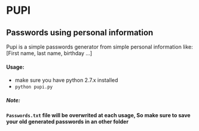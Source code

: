 # PUPI
## Passwords using personal information

Pupi is a simple passwords generator from simple personal information like: [First name, last name, birthday ...] 

#### Usage:
- make sure you have python 2.7.x installed 
- ``python pupi.py`` 

##### Note: 
**``Passwords.txt`` file will be overwrited at each usage, So make sure to save your old generated passwords in an other folder**

